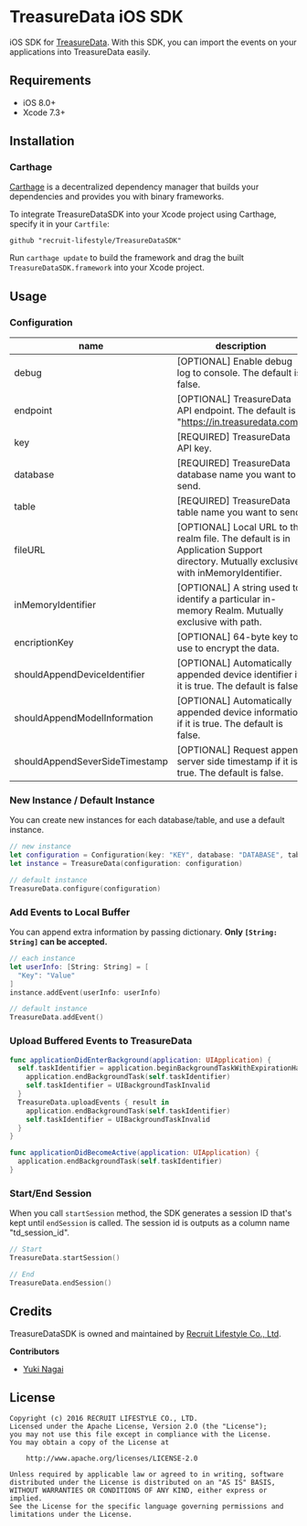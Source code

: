 # TreasureData iOS SDK

iOS SDK for [TreasureData](http://www.treasuredata.com/). With this SDK, you can import the events on your applications into TreasureData easily.

## Requirements
* iOS 8.0+
* Xcode 7.3+

## Installation

### Carthage

[Carthage](https://github.com/Carthage/Carthage) is a decentralized dependency manager that builds your dependencies and provides you with binary frameworks.

To integrate TreasureDataSDK into your Xcode project using Carthage, specify it in your `Cartfile`:

```ogdl
github "recruit-lifestyle/TreasureDataSDK"
```

Run `carthage update` to build the framework and drag the built `TreasureDataSDK.framework` into your Xcode project.

## Usage

### Configuration

|name|description|
|---|---|
|debug|[OPTIONAL] Enable debug log to console. The default is false.|
|endpoint|[OPTIONAL] TreasureData API endpoint. The default is "https://in.treasuredata.com".|
|key|[REQUIRED] TreasureData API key.|
|database|[REQUIRED] TreasureData database name you want to send.|
|table|[REQUIRED] TreasureData table name you want to send.|
|fileURL|[OPTIONAL] Local URL to the realm file. The default is in Application Support directory. Mutually exclusive with inMemoryIdentifier.|
|inMemoryIdentifier|[OPTIONAL] A string used to identify a particular in-memory Realm. Mutually exclusive with path.|
|encriptionKey|[OPTIONAL] 64-byte key to use to encrypt the data.|
|shouldAppendDeviceIdentifier|[OPTIONAL] Automatically appended device identifier if it is true. The default is false.|
|shouldAppendModelInformation|[OPTIONAL] Automatically appended device information if it is true. The default is false.|
|shouldAppendSeverSideTimestamp|[OPTIONAL] Request append server side timestamp if it is true. The default is false.|

### New Instance / Default Instance

You can create new instances for each database/table, and use a default instance.

```swift
// new instance
let configuration = Configuration(key: "KEY", database: "DATABASE", table: "TABLE")
let instance = TreasureData(configuration: configuration)

// default instance
TreasureData.configure(configuration)
```

### Add Events to Local Buffer

You can append extra information by passing dictionary.
**Only `[String: String]` can be accepted.**

```swift
// each instance
let userInfo: [String: String] = [
  "Key": "Value"
]
instance.addEvent(userInfo: userInfo)

// default instance
TreasureData.addEvent()
```

### Upload Buffered Events to TreasureData

```swift
func applicationDidEnterBackground(application: UIApplication) {
  self.taskIdentifier = application.beginBackgroundTaskWithExpirationHandler {
    application.endBackgroundTask(self.taskIdentifier)
    self.taskIdentifier = UIBackgroundTaskInvalid
  }
  TreasureData.uploadEvents { result in
    application.endBackgroundTask(self.taskIdentifier)
    self.taskIdentifier = UIBackgroundTaskInvalid
  }
}

func applicationDidBecomeActive(application: UIApplication) {
  application.endBackgroundTask(self.taskIdentifier)
}
```

### Start/End Session

When you call `startSession` method,  the SDK generates a session ID that's kept until `endSession` is called. The session id is outputs as a column name "td_session_id".

```swift
// Start
TreasureData.startSession()

// End
TreasureData.endSession()
```

## Credits
TreasureDataSDK is owned and maintained by [Recruit Lifestyle Co., Ltd](http://www.recruit-lifestyle.co.jp/).

**Contributors**
* [Yuki Nagai](https://github.com/uny)

## License

```
Copyright (c) 2016 RECRUIT LIFESTYLE CO., LTD.
Licensed under the Apache License, Version 2.0 (the "License");
you may not use this file except in compliance with the License.
You may obtain a copy of the License at

    http://www.apache.org/licenses/LICENSE-2.0

Unless required by applicable law or agreed to in writing, software
distributed under the License is distributed on an "AS IS" BASIS,
WITHOUT WARRANTIES OR CONDITIONS OF ANY KIND, either express or implied.
See the License for the specific language governing permissions and
limitations under the License.
```
